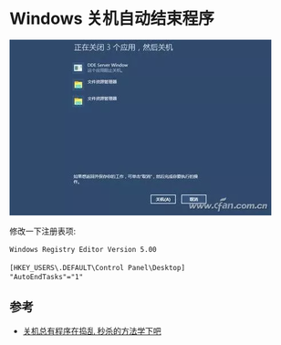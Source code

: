 # Windows 关机自动结束程序

![](assets/Windowsguanjizidongjieshuchengxu/2018-04-16-22-59-18.png)

修改一下注册表项:

```
Windows Registry Editor Version 5.00

[HKEY_USERS\.DEFAULT\Control Panel\Desktop]
"AutoEndTasks"="1"
```

## 参考

* [关机总有程序在捣乱 秒杀的方法学下吧](https://mp.weixin.qq.com/s/_TD4sKBV5_vk4VQ8tIjYiA)